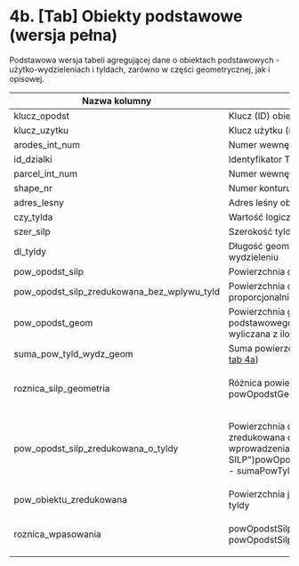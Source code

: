 # 4b. \[Tab] Obiekty podstawowe (wersja pełna)

Podstawowa wersja tabeli agregującej dane o obiektach podstawowych - użytko-wydzieleniach i tyldach, zarówno w części geometrycznej, jak i opisowej.

<table><thead><tr><th width="283">Nazwa kolumny</th><th>Opis</th></tr></thead><tbody><tr><td>klucz_opodst</td><td>Klucz (ID) obiektu podstawowego</td></tr><tr><td>klucz_uzytku</td><td>Klucz użytku (nr działki, nr_konturu)</td></tr><tr><td>arodes_int_num</td><td>Numer wewnętrzny obiektu</td></tr><tr><td>id_dzialki</td><td>Identyfikator TERYT działki ewidencyjnej</td></tr><tr><td>parcel_int_num</td><td>Numer wewnętrzny działki w nadleśnictwie</td></tr><tr><td>shape_nr</td><td>Numer konturu użytku w działce</td></tr><tr><td>adres_lesny</td><td>Adres leśny obiektu</td></tr><tr><td>czy_tylda</td><td>Wartość logiczna - Czy obiekt jest tyldą?</td></tr><tr><td>szer_silp</td><td>Szerokość tyldy w SILP</td></tr><tr><td>dl_tyldy</td><td>Długość geometryczna tyldy w użytko-wydzieleniu</td></tr><tr><td>pow_opodst_silp</td><td>Powierzchnia obiektu w SILP</td></tr><tr><td>pow_opodst_silp_zredukowana_bez_wplywu_tyld</td><td>Powierzchnia obiektu zredukowana proporcjonalnie (patrz <a href="1a.-opodst-uzytko-wydzielenie-poligonowe.md">tab 1a</a>)</td></tr><tr><td>pow_opodst_geom</td><td>Powierzchnia geometryczna obiektu podstawowego lub powierzchnia tyldy wyliczana z iloczynu szerokości i długości</td></tr><tr><td>suma_pow_tyld_wydz_geom</td><td>Suma powierzchni tyld w wydzieleniu (patrz <a href="4a.-powierzchnie-tyld-w-wydzieleniu.md">tab 4a</a>)</td></tr><tr><td>roznica_silp_geometria</td><td><p>Różnica powierzchni <span class="math">powOpodstSilp - powOpodstGeom</span></p><p></p></td></tr><tr><td>pow_opodst_silp_zredukowana_o_tyldy</td><td><p>Powierzchnia obiektów podstawowych zredukowana o powierzchnie tyld ("do wprowadzenia do SILP")<span class="math">powOpodstZredukowanaBezWplywuTyld - sumaPowTyldWydzGeom</span></p><p></p></td></tr><tr><td>pow_obiektu_zredukowana</td><td>Powierzchnia j.w. jeśli opodst lub powierzchnia tyldy</td></tr><tr><td>roznica_wpasowania</td><td><p><span class="math">powOpodstSilp - powOpodstSilpZredukowanaoTyldy</span></p><p></p></td></tr></tbody></table>
